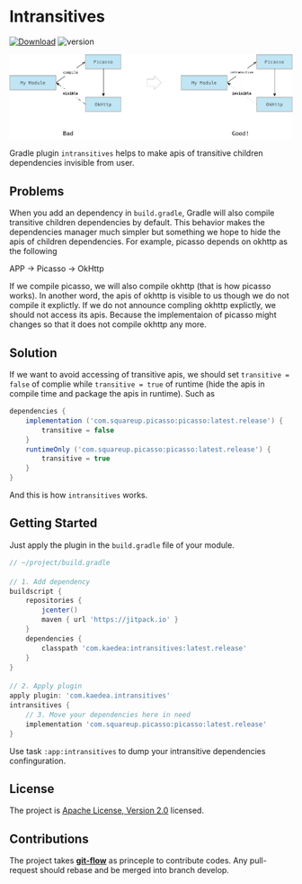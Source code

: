 # Intransitives

[![Download](https://api.bintray.com/packages/kaedea/moe-studio/intransitives/images/download.svg)](https://bintray.com/kaedea/moe-studio/intransitives/_latestVersion)
![version](https://jitpack.io/v/com.kaedea/intransitives.svg)

![Banner](doc/banner.png)

Gradle plugin `intransitives` helps to make apis of transitive children dependencies invisible from user.

## Problems

When you add an dependency in `build.gradle`, Gradle will also compile transitive children dependencies by default. This behavior makes the dependencies manager much simpler but something we hope to hide the apis of children dependencies. For example, picasso depends on okhttp as the following

  APP -> Picasso -> OkHttp

If we compile picasso, we will also compile okhttp (that is how picasso works). In another word, the apis of okhttp is visible to us though we do not compile it explictly. If we do not announce compling okhttp explictly, we should not access its apis. Because the implementaion of picasso might changes so that it does not compile okhttp any more.

## Solution

If we want to avoid accessing of transitive apis, we should set `transitive = false` of complie while `transitive = true` of runtime (hide the apis in compile time and package the apis in runtime). Such as

```groovy
dependencies {
    implementation ('com.squareup.picasso:picasso:latest.release') {
        transitive = false
    }
    runtimeOnly ('com.squareup.picasso:picasso:latest.release') {
        transitive = true
    }
}
```

And this is how `intransitives` works.

## Getting Started

Just apply the plugin in the `build.gradle` file of your module.

```groovy
// ~/project/build.gradle

// 1. Add dependency
buildscript {
    repositories {
        jcenter()
        maven { url 'https://jitpack.io' }
    }
    dependencies {
        classpath 'com.kaedea:intransitives:latest.release'
    }
}

// 2. Apply plugin
apply plugin: 'com.kaedea.intransitives'
intransitives {
    // 3. Move your dependencies here in need
    implementation 'com.squareup.picasso:picasso:latest.release'
}
```

Use task `:app:intransitives` to dump your intransitive dependencies confinguration.

## License

The project is [Apache License, Version 2.0](/LICENSE) licensed.

## Contributions

The project takes **[git-flow](https://github.com/nvie/gitflow)** as princeple to contribute codes. Any pull-request should rebase and be merged into branch develop.
